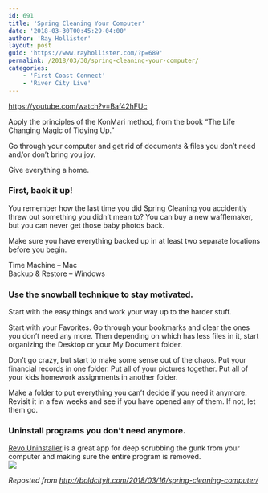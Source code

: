 ```yaml
---
id: 691
title: 'Spring Cleaning Your Computer'
date: '2018-03-30T00:45:29-04:00'
author: 'Ray Hollister'
layout: post
guid: 'https://www.rayhollister.com/?p=689'
permalink: /2018/03/30/spring-cleaning-your-computer/
categories:
    - 'First Coast Connect'
    - 'River City Live'
---
```


https://youtube.com/watch?v=Baf42hFUc

Apply the principles of the KonMari method, from the book “The Life Changing Magic of Tidying Up.”

Go through your computer and get rid of documents &amp; files you don’t need and/or don’t bring you joy.

Give everything a home.

### First, back it up!

You remember how the last time you did Spring Cleaning you accidently threw out something you didn’t mean to? You can buy a new wafflemaker, but you can never get those baby photos back.

Make sure you have everything backed up in at least two separate locations before you begin.

Time Machine – Mac  
Backup &amp; Restore – Windows

### Use the snowball technique to stay motivated.

Start with the easy things and work your way up to the harder stuff.

Start with your Favorites. Go through your bookmarks and clear the ones you don’t need any more. Then depending on which has less files in it, start organizing the Desktop or your My Document folder.

Don’t go crazy, but start to make some sense out of the chaos. Put your financial records in one folder. Put all of your pictures together. Put all of your kids homework assignments in another folder.

Make a folder to put everything you can’t decide if you need it anymore. Revisit it in a few weeks and see if you have opened any of them. If not, let them go.

### Uninstall programs you don’t need anymore.

[Revo Uninstaller](https://www.cleverbridge.com/884/?affiliate=45874&scope=checkout&cart=96705) is a great app for deep scrubbing the gunk from your computer and making sure the entire program is removed.  
![](http://boldcityit.com/media/2018/03/Spring-Cleaning-Your-Computer.png)

*Reposted from <http://boldcityit.com/2018/03/16/spring-cleaning-computer/>*